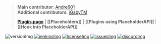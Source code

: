 [discordImg]: https://img.shields.io/discord/164280494874165248.svg?logo=discord&label=Discord&colorB=7289DA
[discord]: https://helpch.at/discord
[jenkinsImg]: https://img.shields.io/badge/Download%20from-Jenkins-brightgreen.svg
[jenkins]: http://ci.extendedclip.com/job/PlaceholderAPI/
[licenseImg]: https://img.shields.io/github/license/PlaceholderAPI/PlaceholderAPI.svg
[license]: https://github.com/PlaceholderAPI/PlaceholderAPI/blob/master/LICENSE
[issuesImg]: https://img.shields.io/github/issues-raw/PlaceholderAPI/PlaceholderAPI.svg?logo=github&logoColor=white
[issues]: https://github.com/PlaceholderAPI/PlaceholderAPI/issues
[versionImg]: https://img.shields.io/nexus/r/http/repo.extendedclip.com/me.clip/placeholderapi.svg?label=API-Version
[plugin-page]: https://spigotmc.org/resources/6245

> **Main contributor**: [Andre601](/Andre601)  
> **Additional contributors**: [iGabyTM](/iGabyTM)
>
> **[Plugin-page]** | **[[Placeholders]]** | **[[Plugins using PlaceholderAPI]]** | **[[Hook into PlaceholderAPI]]**
 
![versionImg] [![jenkinsImg]][jenkins] [![licenseImg]][license] [![issuesImg]][issues] [![discordImg]][discord]